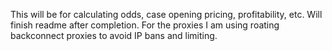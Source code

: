 This will be for calculating odds, case opening pricing, profitability, etc. Will finish readme after completion. For the proxies I am using roating backconnect proxies to avoid IP bans and limiting.
